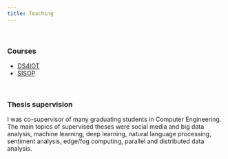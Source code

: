 ```yaml
---
title: Teaching
---
```


<br>

### **Courses**
- [DS4IOT](/../course_pages/ds4iot)
- [SISOP](/../../course_pages/sisop)

<br>

### **Thesis supervision**
I was co-supervisor of many graduating students in Computer Engineering. The main topics of supervised theses
were social media and big data analysis, machine learning, deep learning, natural language
processing, sentiment analysis, edge/fog computing, parallel and distributed data analysis.

